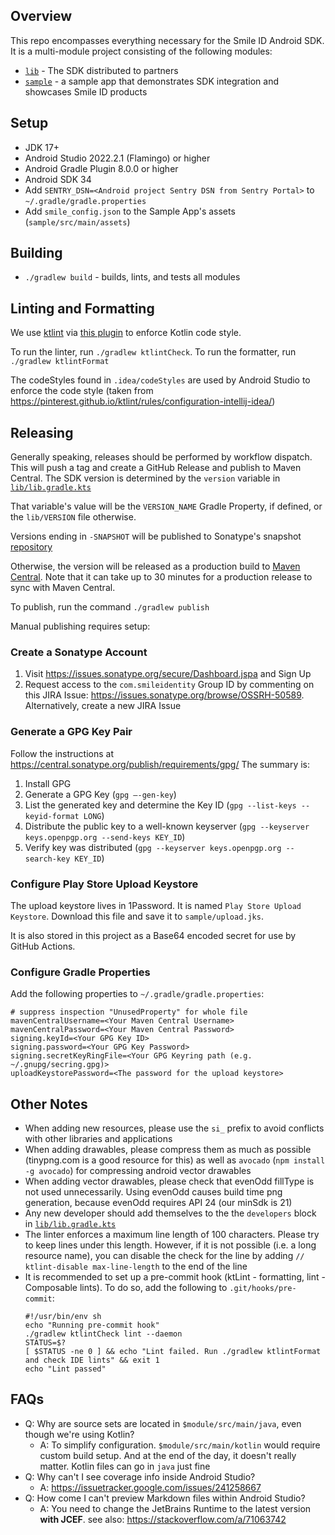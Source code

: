 ## Overview

This repo encompasses everything necessary for the Smile ID Android SDK. It is a multi-module
project consisting of the following modules:

- [`lib`](https://github.com/smileidentity/android/tree/main/lib) -
  The SDK distributed to partners
- [`sample`](https://github.com/smileidentity/android/tree/main/sample) - a sample app
  that demonstrates SDK integration and showcases Smile ID products

## Setup

- JDK 17+
- Android Studio 2022.2.1 (Flamingo) or higher
- Android Gradle Plugin 8.0.0 or higher
- Android SDK 34
- Add `SENTRY_DSN=<Android project Sentry DSN from Sentry Portal>` to `~/.gradle/gradle.properties`
- Add `smile_config.json` to the Sample App's assets (`sample/src/main/assets`)

## Building

- `./gradlew build` - builds, lints, and tests all modules

## Linting and Formatting

We use [ktlint](https://github.com/pinterest/ktlint) via
[this plugin](https://github.com/jlleitschuh/ktlint-gradle) to enforce Kotlin code style.

To run the linter, run `./gradlew ktlintCheck`. To run the formatter, run `./gradlew ktlintFormat`

The codeStyles found in `.idea/codeStyles` are used by Android Studio to enforce the code style
(taken from https://pinterest.github.io/ktlint/rules/configuration-intellij-idea/)

## Releasing

Generally speaking, releases should be performed by workflow dispatch. This will push a tag and
create a GitHub Release and publish to Maven Central. The SDK version is determined by the `version`
variable
in [`lib/lib.gradle.kts`](https://github.com/smileidentity/android/blob/main/lib/lib.gradle.kts)

That variable's value will be the `VERSION_NAME` Gradle Property, if defined, or the `lib/VERSION`
file otherwise.

Versions ending in `-SNAPSHOT` will be published to Sonatype's snapshot
[repository](https://oss.sonatype.org/content/repositories/snapshots/com/smileidentity/android-sdk/)

Otherwise, the version will be released as a production build to
[Maven Central](https://repo1.maven.org/maven2/com/smileidentity/android-sdk/). Note that it can
take up to 30 minutes for a production release to sync with Maven Central.

To publish, run the command `./gradlew publish`

Manual publishing requires setup:

### Create a Sonatype Account

1. Visit https://issues.sonatype.org/secure/Dashboard.jspa and Sign Up
2. Request access to the `com.smileidentity` Group ID by commenting on this JIRA Issue:
   https://issues.sonatype.org/browse/OSSRH-50589. Alternatively, create a new JIRA Issue

### Generate a GPG Key Pair

Follow the instructions at https://central.sonatype.org/publish/requirements/gpg/
The summary is:

1. Install GPG
2. Generate a GPG Key (`gpg —-gen-key`)
3. List the generated key and determine the Key ID (`gpg --list-keys --keyid-format LONG`)
4. Distribute the public key to a well-known keyserver
   (`gpg --keyserver keys.openpgp.org --send-keys KEY_ID`)
5. Verify key was distributed (`gpg --keyserver keys.openpgp.org --search-key KEY_ID`)

### Configure Play Store Upload Keystore

The upload keystore lives in 1Password. It is named `Play Store Upload Keystore`. Download this file
and save it to `sample/upload.jks`.

It is also stored in this project as a Base64 encoded secret for use by GitHub Actions.

### Configure Gradle Properties

Add the following properties to `~/.gradle/gradle.properties`:

```properties
# suppress inspection "UnusedProperty" for whole file
mavenCentralUsername=<Your Maven Central Username>
mavenCentralPassword=<Your Maven Central Password>
signing.keyId=<Your GPG Key ID>
signing.password=<Your GPG Key Password>
signing.secretKeyRingFile=<Your GPG Keyring path (e.g. ~/.gnupg/secring.gpg)>
uploadKeystorePassword=<The password for the upload keystore>
```

## Other Notes

- When adding new resources, please use the `si_` prefix to avoid conflicts with other libraries and
  applications
- When adding drawables, please compress them as much as possible (tinypng.com is a good resource
  for this) as well as `avocado` (`npm install -g avocado`) for compressing android vector drawables
- When adding vector drawables, please check that evenOdd fillType is not used unnecessarily. Using
  evenOdd causes build time png generation, because evenOdd requires API 24 (our minSdk is 21)
- Any new developer should add themselves to the the `developers` block in
  [`lib/lib.gradle.kts`](https://github.com/smileidentity/android/blob/main/lib/lib.gradle.kts)
- The linter enforces a maximum line length of 100 characters. Please try to keep lines under this
  length. However, if it is not possible (i.e. a long resource name), you can disable the check for
  the line by adding `// ktlint-disable max-line-length` to the end of the line
- It is recommended to set up a pre-commit hook (ktLint - formatting, lint - Composable lints). To
  do so, add the following to `.git/hooks/pre-commit`:
  ```
  #!/usr/bin/env sh
  echo "Running pre-commit hook"
  ./gradlew ktlintCheck lint --daemon
  STATUS=$?
  [ $STATUS -ne 0 ] && echo "Lint failed. Run ./gradlew ktlintFormat and check IDE lints" && exit 1
  echo "Lint passed"
  ```

## FAQs

- Q: Why are source sets are located in `$module/src/main/java`, even though we're using Kotlin?
    - A: To simplify configuration. `$module/src/main/kotlin` would require custom build setup. And
      at the end of the day, it doesn't really matter. Kotlin files can go in `java` just fine
- Q: Why can't I see coverage info inside Android Studio?
    - A: https://issuetracker.google.com/issues/241258667
- Q: How come I can't preview Markdown files within Android Studio?
    - A: You need to change the JetBrains Runtime to the latest version **with JCEF**. see
      also: https://stackoverflow.com/a/71063742
